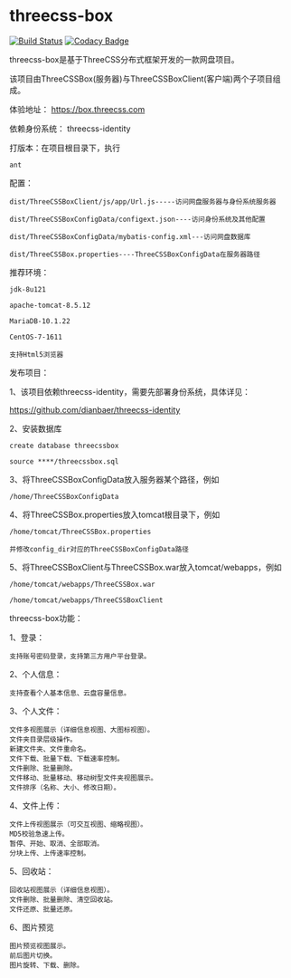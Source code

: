 # threecss-box

[![Build Status](https://travis-ci.org/dianbaer/threecss-box.svg?branch=master)](https://travis-ci.org/dianbaer/threecss-box)
[![Codacy Badge](https://api.codacy.com/project/badge/Grade/8c88406339a84730abf6b80290a4c445)](https://www.codacy.com/app/232365732/threecss-box?utm_source=github.com&amp;utm_medium=referral&amp;utm_content=dianbaer/threecss-box&amp;utm_campaign=Badge_Grade)

threecss-box是基于ThreeCSS分布式框架开发的一款网盘项目。

该项目由ThreeCSSBox(服务器)与ThreeCSSBoxClient(客户端)两个子项目组成。


体验地址：
https://box.threecss.com


依赖身份系统：
threecss-identity


打版本：在项目根目录下，执行

	ant


配置：

	dist/ThreeCSSBoxClient/js/app/Url.js-----访问网盘服务器与身份系统服务器

	dist/ThreeCSSBoxConfigData/configext.json----访问身份系统及其他配置

	dist/ThreeCSSBoxConfigData/mybatis-config.xml---访问网盘数据库

	dist/ThreeCSSBox.properties----ThreeCSSBoxConfigData在服务器路径


推荐环境：

	jdk-8u121

	apache-tomcat-8.5.12

	MariaDB-10.1.22

	CentOS-7-1611

	支持Html5浏览器


发布项目：

1、该项目依赖threecss-identity，需要先部署身份系统，具体详见：

https://github.com/dianbaer/threecss-identity

2、安装数据库
	
	create database threecssbox
	
	source ****/threecssbox.sql

3、将ThreeCSSBoxConfigData放入服务器某个路径，例如
	
	/home/ThreeCSSBoxConfigData

4、将ThreeCSSBox.properties放入tomcat根目录下，例如
	
	/home/tomcat/ThreeCSSBox.properties
	
	并修改config_dir对应的ThreeCSSBoxConfigData路径

5、将ThreeCSSBoxClient与ThreeCSSBox.war放入tomcat/webapps，例如
	
	/home/tomcat/webapps/ThreeCSSBox.war
	
	/home/tomcat/webapps/ThreeCSSBoxClient


threecss-box功能：

1、登录：
	
	支持账号密码登录，支持第三方用户平台登录。

2、个人信息：
	
	支持查看个人基本信息、云盘容量信息。

3、个人文件：
	
	文件多视图展示（详细信息视图、大图标视图）。
	文件夹目录层级操作。
	新建文件夹、文件重命名。
	文件下载、批量下载、下载速率控制。
	文件删除、批量删除。
	文件移动、批量移动、移动树型文件夹视图展示。
	文件排序（名称、大小、修改日期）。

4、文件上传：
	
	文件上传视图展示（可交互视图、缩略视图）。
	MD5校验急速上传。
	暂停、开始、取消、全部取消。
	分块上传、上传速率控制。

5、回收站：
	
	回收站视图展示（详细信息视图）。
	文件删除、批量删除、清空回收站。
	文件还原、批量还原。

6、图片预览
	
	图片预览视图展示。
	前后图片切换。
	图片旋转、下载、删除。



